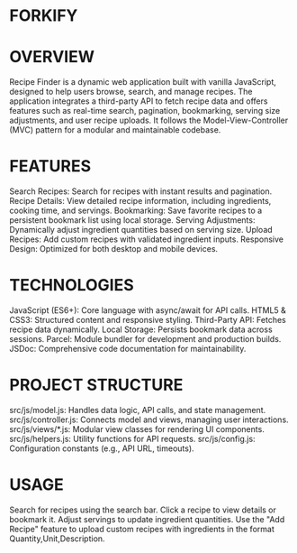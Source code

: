 # FORKIFY

# OVERVIEW

Recipe Finder is a dynamic web application built with vanilla JavaScript, designed to help users browse, search, and manage recipes. The application integrates a third-party API to fetch recipe data and offers features such as real-time search, pagination, bookmarking, serving size adjustments, and user recipe uploads. It follows the Model-View-Controller (MVC) pattern for a modular and maintainable codebase.

# FEATURES

Search Recipes: Search for recipes with instant results and pagination.
Recipe Details: View detailed recipe information, including ingredients, cooking time, and servings.
Bookmarking: Save favorite recipes to a persistent bookmark list using local storage.
Serving Adjustments: Dynamically adjust ingredient quantities based on serving size.
Upload Recipes: Add custom recipes with validated ingredient inputs.
Responsive Design: Optimized for both desktop and mobile devices.

# TECHNOLOGIES

JavaScript (ES6+): Core language with async/await for API calls.
HTML5 & CSS3: Structured content and responsive styling.
Third-Party API: Fetches recipe data dynamically.
Local Storage: Persists bookmark data across sessions.
Parcel: Module bundler for development and production builds.
JSDoc: Comprehensive code documentation for maintainability.

# PROJECT STRUCTURE

src/js/model.js: Handles data logic, API calls, and state management.
src/js/controller.js: Connects model and views, managing user interactions.
src/js/views/\*.js: Modular view classes for rendering UI components.
src/js/helpers.js: Utility functions for API requests.
src/js/config.js: Configuration constants (e.g., API URL, timeouts).

# USAGE

Search for recipes using the search bar.
Click a recipe to view details or bookmark it.
Adjust servings to update ingredient quantities.
Use the "Add Recipe" feature to upload custom recipes with ingredients in the format Quantity,Unit,Description.
